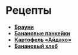 # Рецепты

- [**Брауни**](brownee.md)
- [**Банановые панкейки**](banan_cap_cake.md)
- [**Картофель «Айдахо»**](aydaho.md)
- [**Банановый хлеб**](banan_bread.md)